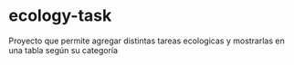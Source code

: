 # ecology-task
Proyecto que permite agregar distintas tareas ecologicas y mostrarlas en una tabla según su categoría
